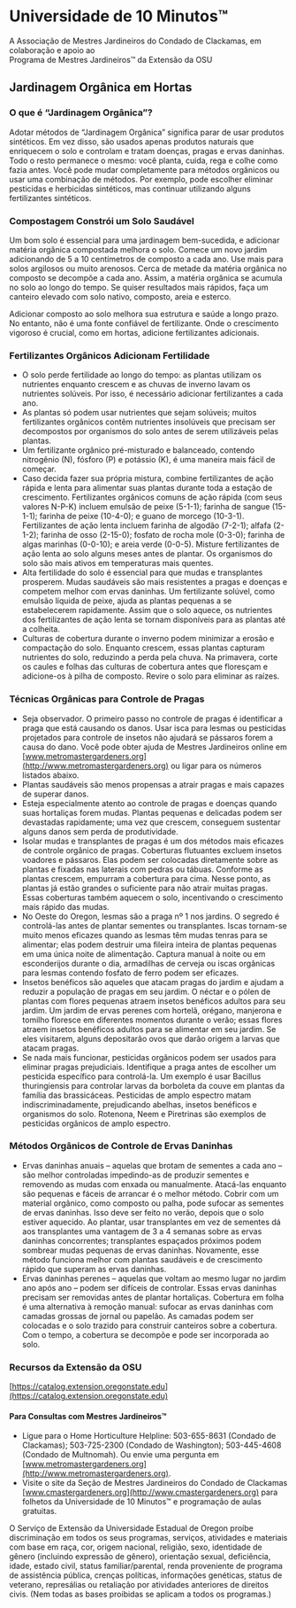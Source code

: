 # Universidade de 10 Minutos™  
A Associação de Mestres Jardineiros do Condado de Clackamas, em colaboração e apoio ao  
Programa de Mestres Jardineiros™ da Extensão da OSU  

## Jardinagem Orgânica em Hortas  

### O que é “Jardinagem Orgânica”?  
Adotar métodos de “Jardinagem Orgânica” significa parar de usar produtos sintéticos. Em vez disso, são usados apenas produtos naturais que enriquecem o solo e controlam e tratam doenças, pragas e ervas daninhas. Todo o resto permanece o mesmo: você planta, cuida, rega e colhe como fazia antes. Você pode mudar completamente para métodos orgânicos ou usar uma combinação de métodos. Por exemplo, pode escolher eliminar pesticidas e herbicidas sintéticos, mas continuar utilizando alguns fertilizantes sintéticos.  

### Compostagem Constrói um Solo Saudável  
Um bom solo é essencial para uma jardinagem bem-sucedida, e adicionar matéria orgânica compostada melhora o solo. Comece um novo jardim adicionando de 5 a 10 centímetros de composto a cada ano. Use mais para solos argilosos ou muito arenosos. Cerca de metade da matéria orgânica no composto se decompõe a cada ano. Assim, a matéria orgânica se acumula no solo ao longo do tempo. Se quiser resultados mais rápidos, faça um canteiro elevado com solo nativo, composto, areia e esterco.  

Adicionar composto ao solo melhora sua estrutura e saúde a longo prazo. No entanto, não é uma fonte confiável de fertilizante. Onde o crescimento vigoroso é crucial, como em hortas, adicione fertilizantes adicionais.  

### Fertilizantes Orgânicos Adicionam Fertilidade  
- O solo perde fertilidade ao longo do tempo: as plantas utilizam os nutrientes enquanto crescem e as chuvas de inverno lavam os nutrientes solúveis. Por isso, é necessário adicionar fertilizantes a cada ano.  
- As plantas só podem usar nutrientes que sejam solúveis; muitos fertilizantes orgânicos contêm nutrientes insolúveis que precisam ser decompostos por organismos do solo antes de serem utilizáveis pelas plantas.  
- Um fertilizante orgânico pré-misturado e balanceado, contendo nitrogênio (N), fósforo (P) e potássio (K), é uma maneira mais fácil de começar.  
- Caso decida fazer sua própria mistura, combine fertilizantes de ação rápida e lenta para alimentar suas plantas durante toda a estação de crescimento. Fertilizantes orgânicos comuns de ação rápida (com seus valores N-P-K) incluem emulsão de peixe (5-1-1); farinha de sangue (15-1-1); farinha de peixe (10-4-0); e guano de morcego (10-3-1). Fertilizantes de ação lenta incluem farinha de algodão (7-2-1); alfafa (2-1-2); farinha de osso (2-15-0); fosfato de rocha mole (0-3-0); farinha de algas marinhas (0-0-10); e areia verde (0-0-5). Misture fertilizantes de ação lenta ao solo alguns meses antes de plantar. Os organismos do solo são mais ativos em temperaturas mais quentes.  
- Alta fertilidade do solo é essencial para que mudas e transplantes prosperem. Mudas saudáveis são mais resistentes a pragas e doenças e competem melhor com ervas daninhas. Um fertilizante solúvel, como emulsão líquida de peixe, ajuda as plantas pequenas a se estabelecerem rapidamente. Assim que o solo aquece, os nutrientes dos fertilizantes de ação lenta se tornam disponíveis para as plantas até a colheita.  
- Culturas de cobertura durante o inverno podem minimizar a erosão e compactação do solo. Enquanto crescem, essas plantas capturam nutrientes do solo, reduzindo a perda pela chuva. Na primavera, corte os caules e folhas das culturas de cobertura antes que floresçam e adicione-os à pilha de composto. Revire o solo para eliminar as raízes.  

### Técnicas Orgânicas para Controle de Pragas  
- Seja observador. O primeiro passo no controle de pragas é identificar a praga que está causando os danos. Usar isca para lesmas ou pesticidas projetados para controle de insetos não ajudará se pássaros forem a causa do dano. Você pode obter ajuda de Mestres Jardineiros online em [www.metromastergardeners.org](http://www.metromastergardeners.org) ou ligar para os números listados abaixo.  
- Plantas saudáveis são menos propensas a atrair pragas e mais capazes de superar danos.  
- Esteja especialmente atento ao controle de pragas e doenças quando suas hortaliças forem mudas. Plantas pequenas e delicadas podem ser devastadas rapidamente; uma vez que crescem, conseguem sustentar alguns danos sem perda de produtividade.  
- Isolar mudas e transplantes de pragas é um dos métodos mais eficazes de controle orgânico de pragas. Coberturas flutuantes excluem insetos voadores e pássaros. Elas podem ser colocadas diretamente sobre as plantas e fixadas nas laterais com pedras ou tábuas. Conforme as plantas crescem, empurram a cobertura para cima. Nesse ponto, as plantas já estão grandes o suficiente para não atrair muitas pragas. Essas coberturas também aquecem o solo, incentivando o crescimento mais rápido das mudas.  
- No Oeste do Oregon, lesmas são a praga nº 1 nos jardins. O segredo é controlá-las antes de plantar sementes ou transplantes. Iscas tornam-se muito menos eficazes quando as lesmas têm mudas tenras para se alimentar; elas podem destruir uma fileira inteira de plantas pequenas em uma única noite de alimentação. Captura manual à noite ou em esconderijos durante o dia, armadilhas de cerveja ou iscas orgânicas para lesmas contendo fosfato de ferro podem ser eficazes.  
- Insetos benéficos são aqueles que atacam pragas do jardim e ajudam a reduzir a população de pragas em seu jardim. O néctar e o pólen de plantas com flores pequenas atraem insetos benéficos adultos para seu jardim. Um jardim de ervas perenes com hortelã, orégano, manjerona e tomilho floresce em diferentes momentos durante o verão; essas flores atraem insetos benéficos adultos para se alimentar em seu jardim. Se eles visitarem, alguns depositarão ovos que darão origem a larvas que atacam pragas.  
- Se nada mais funcionar, pesticidas orgânicos podem ser usados para eliminar pragas prejudiciais. Identifique a praga antes de escolher um pesticida específico para controlá-la. Um exemplo é usar Bacillus thuringiensis para controlar larvas da borboleta da couve em plantas da família das brassicáceas. Pesticidas de amplo espectro matam indiscriminadamente, prejudicando abelhas, insetos benéficos e organismos do solo. Rotenona, Neem e Piretrinas são exemplos de pesticidas orgânicos de amplo espectro.  

### Métodos Orgânicos de Controle de Ervas Daninhas  
- Ervas daninhas anuais – aquelas que brotam de sementes a cada ano – são melhor controladas impedindo-as de produzir sementes e removendo as mudas com enxada ou manualmente. Atacá-las enquanto são pequenas e fáceis de arrancar é o melhor método. Cobrir com um material orgânico, como composto ou palha, pode sufocar as sementes de ervas daninhas. Isso deve ser feito no verão, depois que o solo estiver aquecido. Ao plantar, usar transplantes em vez de sementes dá aos transplantes uma vantagem de 3 a 4 semanas sobre as ervas daninhas concorrentes; transplantes espaçados próximos podem sombrear mudas pequenas de ervas daninhas. Novamente, esse método funciona melhor com plantas saudáveis e de crescimento rápido que superam as ervas daninhas.  
- Ervas daninhas perenes – aquelas que voltam ao mesmo lugar no jardim ano após ano – podem ser difíceis de controlar. Essas ervas daninhas precisam ser removidas antes de plantar hortaliças. Cobertura em folha é uma alternativa à remoção manual: sufocar as ervas daninhas com camadas grossas de jornal ou papelão. As camadas podem ser colocadas e o solo trazido para construir canteiros sobre a cobertura. Com o tempo, a cobertura se decompõe e pode ser incorporada ao solo.  

### Recursos da Extensão da OSU  
[https://catalog.extension.oregonstate.edu](https://catalog.extension.oregonstate.edu)  

#### Para Consultas com Mestres Jardineiros™  
- Ligue para o Home Horticulture Helpline: 503-655-8631 (Condado de Clackamas); 503-725-2300 (Condado de Washington); 503-445-4608 (Condado de Multnomah). Ou envie uma pergunta em [www.metromastergardeners.org](http://www.metromastergardeners.org).  
- Visite o site da Seção de Mestres Jardineiros do Condado de Clackamas [www.cmastergardeners.org](http://www.cmastergardeners.org) para folhetos da Universidade de 10 Minutos™ e programação de aulas gratuitas.  

O Serviço de Extensão da Universidade Estadual de Oregon proíbe discriminação em todos os seus programas, serviços, atividades e materiais com base em raça, cor, origem nacional, religião, sexo, identidade de gênero (incluindo expressão de gênero), orientação sexual, deficiência, idade, estado civil, status familiar/parental, renda proveniente de programa de assistência pública, crenças políticas, informações genéticas, status de veterano, represálias ou retaliação por atividades anteriores de direitos civis. (Nem todas as bases proibidas se aplicam a todos os programas.)